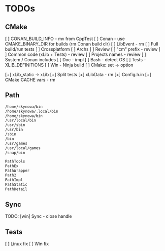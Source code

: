 # TODOs

## CMake

[ ] CONAN_BUILD_INFO - mv from CppTest
[ ] Conan - use CMAKE_BINARY_DIR for builds (rm Conan build dir)
[ ] LibEvent - rm
[ ] Full build/run tests
[ ] Crossplatform
[ ] Archs
[ ] Review
[ ] "cm" prefix - review
[ ] Common code (xLib + Tests) - review
[ ] Projects names - review
[ ] System / Conan includes
[ ] Doc - impl
[ ] Bash - detect OS
[ ] Tests - XLIB_DEFINITIONS
[ ] Win - Ninja build
[ ] CMake: set -> option

[+] xLib_static -> xLib
[+] Split tests
[+] xLibData - rm
[+] Config.h.in
[+] CMake CACHE vars - rm

## Path

```bash
/home/skynowa/bin
/home/skynowa/.local/bin
/home/skynowa/bin
/usr/local/bin
/usr/sbin
/usr/bin
/sbin
/bin
/usr/games
/usr/local/games
/snap/bin
```

```bash
PathTools
PathEx
PathWrapper
Path2
PathImpl
PathStatic
PathDetail
```

## Sync

TODO: [win] Sync - close handle

## Tests

[ ] Linux fix
[ ] Win fix

